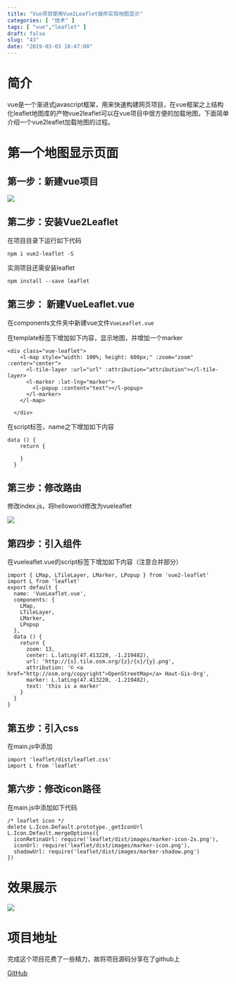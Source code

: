```yaml
---
title: "Vue项目使用Vue2Leaflet插件实现地图显示"
categories: [ "技术" ]
tags: [ "vue","leaflet" ]
draft: false
slug: "43"
date: "2019-03-03 18:47:00"
---
```



# 简介

vue是一个渐进式javascript框架，用来快速构建网页项目，在vue框架之上结构化leaflet地图库的产物vue2leaflet可以在vue项目中很方便的加载地图，下面简单介绍一个vue2leaflet加载地图的过程。

# 第一个地图显示页面

## 第一步：新建vue项目

![](http://pnabaentf.bkt.clouddn.com//20190303185210.png)

## 第二步：安装Vue2Leaflet

在项目目录下运行如下代码

`npm i vue2-leaflet -S`

实测项目还需安装leaflet

`npm install --save leaflet`

## 第三步： 新建VueLeaflet.vue

在components文件夹中新建vue文件`VueLeaflet.vue`

在template标签下增加如下内容，显示地图，并增加一个marker

```
<div class="vue-leaflet">
    <l-map style="width: 100%; height: 600px;" :zoom="zoom" :center="center">
      <l-tile-layer :url="url" :attribution="attribution"></l-tile-layer>
      <l-marker :lat-lng="marker">
        <l-popup :content="text"></l-popup>
      </l-marker>
    </l-map>

  </div>
```



在script标签，name之下增加如下内容

```
data () {
    return {

    }
  }
```

## 第三步：修改路由

修改index.js，将helloworld修改为vueleaflet

![](http://pnabaentf.bkt.clouddn.com//20190303185810.png)

## 第四步：引入组件

在vueleaflet.vue的script标签下增加如下内容（注意合并部分）

```
import { LMap, LTileLayer, LMarker, LPopup } from 'vue2-leaflet'
import L from 'leaflet'
export default {
  name: 'VueLeaflet.vue',
  components: {
    LMap,
    LTileLayer,
    LMarker,
    LPopup
  },
  data () {
    return {
      zoom: 13,
      center: L.latLng(47.413220, -1.219482),
      url: 'http://{s}.tile.osm.org/{z}/{x}/{y}.png',
      attribution: '© <a href="http://osm.org/copyright">OpenStreetMap</a> Haut-Gis-Org',
      marker: L.latLng(47.413220, -1.219482),
      text: 'this is a marker'
    }
  }
}
```

## 第五步：引入css

在main.js中添加

```
import 'leaflet/dist/leaflet.css'
import L from 'leaflet'
```

## 第六步：修改icon路径

在main.js中添加如下代码

```
/* leaflet icon */
delete L.Icon.Default.prototype._getIconUrl
L.Icon.Default.mergeOptions({
  iconRetinaUrl: require('leaflet/dist/images/marker-icon-2x.png'),
  iconUrl: require('leaflet/dist/images/marker-icon.png'),
  shadowUrl: require('leaflet/dist/images/marker-shadow.png')
})
```

# 效果展示

![](http://pnabaentf.bkt.clouddn.com//20190303190453.png)

# 项目地址

完成这个项目花费了一些精力，故将项目源码分享在了github上

[GitHub](https://github.com/haut-gis-org/vue_vue2leaflet)
